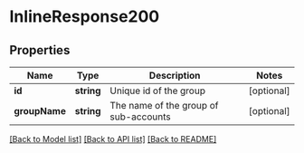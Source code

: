 # InlineResponse200

## Properties
Name | Type | Description | Notes
------------ | ------------- | ------------- | -------------
**id** | **string** | Unique id of the group | [optional] 
**groupName** | **string** | The name of the group of sub-accounts | [optional] 

[[Back to Model list]](../../README.md#documentation-for-models) [[Back to API list]](../../README.md#documentation-for-api-endpoints) [[Back to README]](../../README.md)


